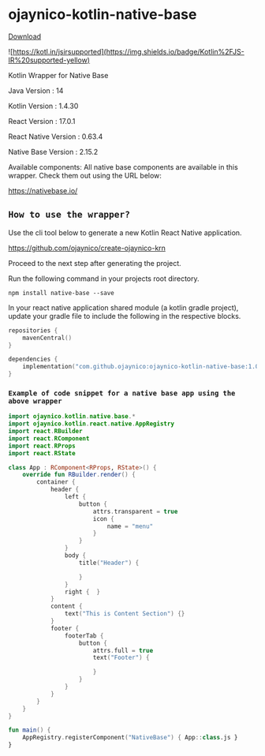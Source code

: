 # ojaynico-kotlin-native-base
[Download](https://search.maven.org/artifact/com.github.ojaynico/ojaynico-kotlin-native-base/1.0.0/pom)

![https://kotl.in/jsirsupported](https://img.shields.io/badge/Kotlin%2FJS-IR%20supported-yellow)

Kotlin Wrapper for Native Base

Java Version : 14

Kotlin Version : 1.4.30

React Version : 17.0.1

React Native Version : 0.63.4

Native Base Version : 2.15.2

Available components: All native base components are available in this wrapper. Check them out using the URL below:

https://nativebase.io/

## `How to use the wrapper?`

Use the cli tool below to generate a new Kotlin React Native application.

https://github.com/ojaynico/create-ojaynico-krn

Proceed to the next step after generating the project.

Run the following command in your projects root directory.

`npm install native-base --save`

In your react native application shared module (a kotlin gradle project), update your gradle file to include the following in the respective blocks.

```kotlin
repositories {
    mavenCentral()
}

dependencies {
    implementation("com.github.ojaynico:ojaynico-kotlin-native-base:1.0.0")
}
```

### `Example of code snippet for a native base app using the above wrapper`

```kotlin
import ojaynico.kotlin.native.base.*
import ojaynico.kotlin.react.native.AppRegistry
import react.RBuilder
import react.RComponent
import react.RProps
import react.RState

class App : RComponent<RProps, RState>() {
    override fun RBuilder.render() {
        container {
            header {
                left {
                    button {
                        attrs.transparent = true
                        icon {
                            name = "menu"
                        }
                    }
                }
                body {
                    title("Header") {

                    }
                }
                right {  }
            }
            content {
                text("This is Content Section") {}
            }
            footer {
                footerTab {
                    button {
                        attrs.full = true
                        text("Footer") {

                        }
                    }
                }
            }
        }
    }
}

fun main() {
    AppRegistry.registerComponent("NativeBase") { App::class.js }
}
```
